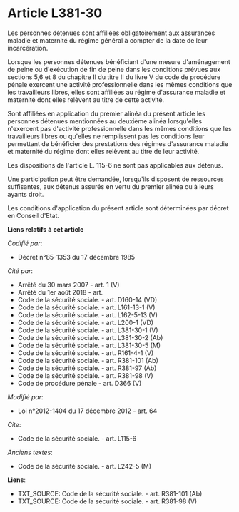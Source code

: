 # Article L381-30

Les personnes détenues sont affiliées obligatoirement aux assurances maladie et maternité du régime général à compter de la
date de leur incarcération. 

Lorsque les personnes détenues bénéficiant d'une mesure d'aménagement de peine ou d'exécution de fin de peine dans les
conditions prévues aux sections 5,6 et 8 du chapitre II du titre II du livre V du code de procédure pénale exercent une
activité professionnelle dans les mêmes conditions que les travailleurs libres, elles sont affiliées au régime d'assurance
maladie et maternité dont elles relèvent au titre de cette activité. 

Sont affiliées en application du premier alinéa du présent article les personnes détenues mentionnées au deuxième alinéa
lorsqu'elles n'exercent pas d'activité professionnelle dans les mêmes conditions que les travailleurs libres ou qu'elles ne
remplissent pas les conditions leur permettant de bénéficier des prestations des régimes d'assurance maladie et maternité du
régime dont elles relèvent au titre de leur activité. 

Les dispositions de l'article L. 115-6 ne sont pas applicables aux détenus. 

Une participation peut être demandée, lorsqu'ils disposent de ressources suffisantes, aux détenus assurés en vertu du premier
alinéa ou à leurs ayants droit. 

Les conditions d'application du présent article sont déterminées par décret en Conseil d'Etat.

**Liens relatifs à cet article**

_Codifié par_:

  - Décret n°85-1353 du 17 décembre 1985

_Cité par_:

  - Arrêté du 30 mars 2007 - art. 1 (V)
  - Arrêté du 1er août 2018 - art.
  - Code de la sécurité sociale. - art. D160-14 (VD)
  - Code de la sécurité sociale. - art. L161-13-1 (V)
  - Code de la sécurité sociale. - art. L162-5-13 (V)
  - Code de la sécurité sociale. - art. L200-1 (VD)
  - Code de la sécurité sociale. - art. L381-30-1 (V)
  - Code de la sécurité sociale. - art. L381-30-2 (Ab)
  - Code de la sécurité sociale. - art. L381-30-5 (M)
  - Code de la sécurité sociale. - art. R161-4-1 (V)
  - Code de la sécurité sociale. - art. R381-101 (Ab)
  - Code de la sécurité sociale. - art. R381-97 (Ab)
  - Code de la sécurité sociale. - art. R381-98 (V)
  - Code de procédure pénale - art. D366 (V)

_Modifié par_:

  - Loi n°2012-1404 du 17 décembre 2012 - art. 64

_Cite_:

  - Code de la sécurité sociale. - art. L115-6

_Anciens textes_:

  - Code de la sécurité sociale. - art. L242-5 (M)

**Liens**:

  - TXT_SOURCE: Code de la sécurité sociale. - art. R381-101 (Ab)
  - TXT_SOURCE: Code de la sécurité sociale. - art. R381-98 (V)

